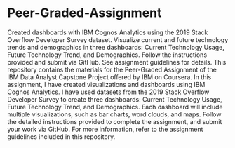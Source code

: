 # Peer-Graded-Assignment
Created dashboards with IBM Cognos Analytics using the 2019 Stack Overflow Developer Survey dataset. Visualize current and future technology trends and demographics in three dashboards: Current Technology Usage, Future Technology Trend, and Demographics. Follow the instructions provided and submit via GitHub. See assignment guidelines for details.
This repository contains the materials for the Peer-Graded Assignment of the IBM Data Analyst Capstone Project offered by IBM on Coursera. In this assignment, I have created visualizations and dashboards using IBM Cognos Analytics. I have used datasets from the 2019 Stack Overflow Developer Survey to create three dashboards: Current Technology Usage, Future Technology Trend, and Demographics. Each dashboard will include multiple visualizations, such as bar charts, word clouds, and maps. Follow the detailed instructions provided to complete the assignment, and submit your work via GitHub. For more information, refer to the assignment guidelines included in this repository.
